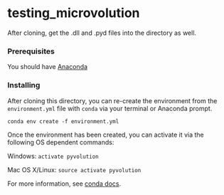 # testing_microvolution

After cloning, get the .dll and .pyd files into the directory as well.

### Prerequisites
You should have [Anaconda](https://www.anaconda.com/download/)

### Installing
After cloning this directory, you can re-create the environment from the `environment.yml` file
 with `conda` via your terminal or Anaconda prompt.

```conda env create -f environment.yml```

Once the environment has been created, you can activate it via the following OS dependent commands:

Windows: `activate pyvolution`

Mac OS X/Linux: `source activate pyvolution`

For more information, see [conda docs](https://conda.io/docs/user-guide/tasks/manage-environments.html#creating-an-environment-from-an-environment-yml-file).